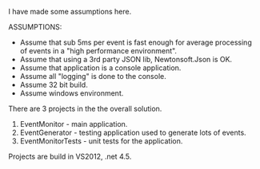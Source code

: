 I have made some assumptions here.

ASSUMPTIONS:
- Assume that sub 5ms per event is fast enough for average processing of events in a "high performance environment".
- Assume that using a 3rd party JSON lib, Newtonsoft.Json is OK.
- Assume that application is a console application.
- Assume all "logging" is done to the console.
- Assume 32 bit build.
- Assume windows environment.

There are 3 projects in the the overall solution.
1. EventMonitor - main application.
2. EventGenerator - testing application used to generate lots of events.
3. EventMonitorTests - unit tests for the application.

Projects are build in VS2012, .net 4.5.